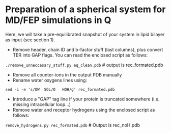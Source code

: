 # Preparation of a spherical system for MD/FEP simulations in Q

Here, we will take a pre-equilibrated snapshot of your system in lipid bilayer as input (see section 1).

- Remove header, chain ID and b-factor stuff (last columns), plus convert TER into GAP flags. You can read the enclosed script as follows:

```./remove_unneccesary_stuff.py eq_clean.pdb``` # output is rec_formated.pdb

- Remove all counter-ions in the output PDB manually
- Rename water oxygens lines using:

```sed -i -e 's/OW  SOL/O   HOH/g' rec_formated.pdb```

- Introduce a "GAP" tag line if your protein is truncated somewhere (i.e. missing intracellular loop...)
- Remove water and receptor hydrogens using the enclosed script as follows:

```remove_hydrogens.py rec_formated.pdb``` # Output is rec_noH.pdb
